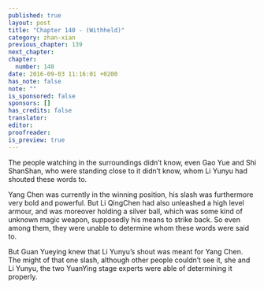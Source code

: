 ```yaml
---
published: true
layout: post
title: "Chapter 140 - (Withheld)"
category: zhan-xian
previous_chapter: 139
next_chapter:
chapter:
  number: 140
date: 2016-09-03 11:16:01 +0200
has_note: false
note: ""
is_sponsored: false
sponsors: []
has_credits: false
translator:
editor:
proofreader:
is_preview: true
---
```

The people watching in the surroundings didn’t know, even Gao Yue and Shi ShanShan, who were standing close to it didn’t know, whom Li Yunyu had shouted these words to.

Yang Chen was currently in the winning position, his slash was furthermore very bold and powerful. But Li QingChen had also unleashed a high level armour, and was moreover holding a silver ball, which was some kind of unknown magic weapon, supposedly his means to strike back. So even among them, they were unable to determine whom these words were said to.

But Guan Yueying knew that Li Yunyu’s shout was meant for Yang Chen. The might of that one slash, although other people couldn’t see it, she and Li Yunyu, the two YuanYing stage experts were able of determining it properly.
